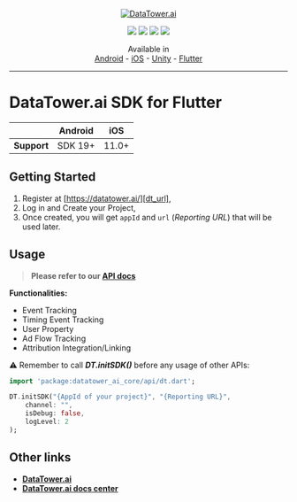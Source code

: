 <p align="center">
    <a href="https://datatower.ai/" target="_blank">
        <picture>
            <source srcset="https://dash.datatower.ai/logo_v2.png" media="(prefers-color-scheme: dark)">
            <source srcset="https://dash.datatower.ai/logoWhite_v2.png" media="(prefers-color-scheme: light)" >
            <img src="https://dash.datatower.ai/logoWhite_v2.png" alt="DataTower.ai">
        </picture>
    </a>
</p>

<p align="center">
    <a title="Android" href="https://jitpack.io/#datatower-ai/core" target="_blank"><img src="https://img.shields.io/maven-central/v/ai.datatower/core?logo=android&logoColor=70d68c&label=Android&labelColor=dbeffd" /></a>
    <a title="iOS" href="https://cocoapods.org/pods/datatower_ai_core" target="_blank"><img src="https://img.shields.io/cocoapods/v/datatower_ai_core?logo=ios&logoColor=000000&label=iOS&labelColor=f3f3f5" /></a>
    <a title="Unity" href="https://github.com/datatower-ai/core-unity/releases/latest" target="_blank"><img src="https://img.shields.io/github/v/release/datatower-ai/core-unity?logo=unity&logoColor=f7f7f7&label=Unity&labelColor=000000" /></a>
    <a title="Flutter" href="https://pub.dev/packages/datatower_ai_core" target="_blank"><img src="https://img.shields.io/pub/v/datatower_ai_core?logo=flutter&logoColor=2375c5f2&label=Flutter" /></a>
</p>

<p align="center">
  <span>Available in</span>
  <br />
  <a href="https://github.com/datatower-ai/core">Android</a>
  <span>-</span>
  <a href="https://github.com/datatower-ai/core-ios">iOS</a>
  <span>-</span>
  <a href="https://github.com/datatower-ai/core-unity">Unity</a>
  <span>-</span>
  <a href="https://github.com/datatower-ai/core-flutter">Flutter</a>
</p>

---

# DataTower.ai SDK for Flutter

|             | Android |  iOS  |
|:-----------:|:-------:|:-----:|
| **Support** | SDK 19+ | 11.0+ |

## Getting Started

1. Register at [https://datatower.ai/][dt_url],
2. Log in and Create your Project,
3. Once created, you will get `appId` and `url` (*Reporting URL*) that will be used later.

## Usage

> **Please refer to our [API docs][api_doc_url]**  

**Functionalities:**  
- Event Tracking
- Timing Event Tracking  
- User Property
- Ad Flow Tracking
- Attribution Integration/Linking

⚠ Remember to call _**DT.initSDK()**_ before any usage of other APIs:
    
```dart
import 'package:datatower_ai_core/api/dt.dart';

DT.initSDK("{AppId of your project}", "{Reporting URL}",
    channel: "",
    isDebug: false,
    logLevel: 2
);
```

## Other links

- **[DataTower.ai][dt_url]**
- **[DataTower.ai docs center][doc_url]**

[dt_url]: https://datatower.ai/
[api_doc_url]: https://docs.datatower.ai/docs/Flutter_SDK
[doc_url]: https://docs.datatower.ai/
